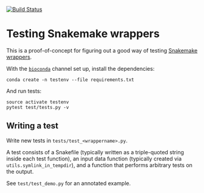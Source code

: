 [![Build Status](https://travis-ci.org/lcdb/lcdb-wrapper-tests.svg?branch=master)](https://travis-ci.org/lcdb/lcdb-wrapper-tests)

# Testing Snakemake wrappers

This is a proof-of-concept for figuring out a good way of testing [Snakemake
wrappers](https://bitbucket.org/snakemake/snakemake-wrappers).

With the [`bioconda`](https://bioconda.github.io/) channel set up, install
the dependencies:

```
conda create -n testenv --file requirements.txt
```

And run tests:

```
source activate testenv
pytest test/tests.py -v
```

## Writing a test

Write new tests in `tests/test_<wrappername>.py`.

A test consists of a Snakefile (typically written as a triple-quoted string
inside each test function), an input data function (typically created via
`utils.symlink_in_tempdir`), and a function that performs arbitrary tests on
the output.

See `test/test_demo.py` for an annotated example.
